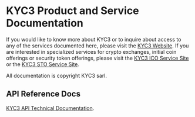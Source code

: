# KYC3 Product and Service Documentation
If you would like to know more about KYC3 or to inquire about access to any of the services documented here, please visit the [KYC3 Website](https://kyc3.com). If you are interested in specialized services for crypto exchanges, initial coin offerings or security token offerings, please visit the [KYC3 ICO Service Site](https://ico.kyc3.com) or the [KYC3 STO Service Site](https://sto.kyc3.com). 

All documentation is copyright KYC3 sarl.

## API Reference Docs
[KYC3 API Technical Documentation](https://kyc3api.docs.apiary.io/ "API Documentation").
